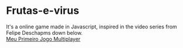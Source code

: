 # Frutas-e-virus
It's a online game made in Javascript, inspired in the video series from Felipe Deschapms down below. <br />
[Meu Primeiro Jogo Multiplayer](https://www.youtube.com/c/FilipeDeschamps/playlists)
